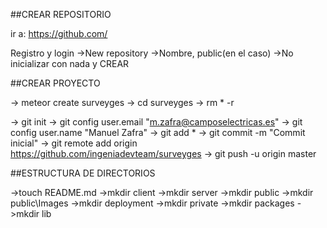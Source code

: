 ##CREAR REPOSITORIO

ir a: https://github.com/

Registro y login
->New repository
->Nombre, public(en el caso)
->No inicializar con nada y CREAR


##CREAR PROYECTO

-> meteor create surveyges
-> cd surveyges
-> rm * -r

-> git init
-> git config user.email "m.zafra@camposelectricas.es"
-> git config user.name "Manuel Zafra"
-> git add *
-> git commit -m "Commit inicial"
-> git remote add origin https://github.com/ingeniadevteam/surveyges
-> git push -u origin master


##ESTRUCTURA DE DIRECTORIOS

->touch README.md
->mkdir client
->mkdir server
->mkdir public
->mkdir public\Images
->mkdir deployment
->mkdir private
->mkdir packages
->mkdir lib
